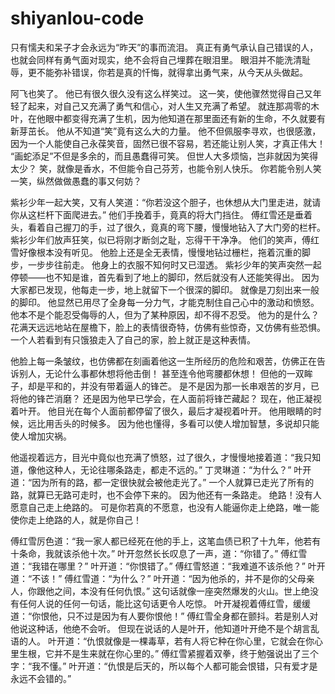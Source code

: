 # shiyanlou-code
只有懦夫和呆子才会永远为“昨天”的事而流泪。
真正有勇气承认自己错误的人，也就会同样有勇气面对现实，绝不会将自己埋葬在眼泪里。
眼泪并不能洗清耻辱，更不能弥补错误，你若是真的忏悔，就得拿出勇气来，从今天从头做起。

阿飞也笑了。
他已有很久很久没有这么样笑过。
这一笑，使他骤然觉得自己又年轻了起来，对自己又充满了勇气和信心，对人生又充满了希望。
就连那凋零的木叶，在他眼中都变得充满了生机，因为他知道在那里面还有新的生命，不久就要有新芽茁长。
他从不知道“笑”竟有这么大的力量。
他不但佩服李寻欢，也很感激，因为一个人能使自己永葆笑音，固然已很不容易，若还能让别人笑，才真正伟大！
“画蛇添足”不但是多余的，而且愚蠢得可笑。
但世人大多烦恼，岂非就因为笑得太少？
笑，就像是香水，不但能令自己芬芳，也能令别人快乐。
你若能令别人笑一笑，纵然做做愚蠢的事又何妨？

紫衫少年一起大笑，又有人笑道：“你若没这个胆子，也休想从大门里走进，就请你从这栏杆下面爬进去。”
他们手挽着手，竟真的将大门挡住。
傅红雪还是垂着头，看着自己握刀的手，过了很久，竟真的弯下腰，慢慢地钻入了大门旁的栏杆。
紫衫少年们放声狂笑，似已将刚才断剑之耻，忘得干干净净。
他们的笑声，傅红雪好像根本没有听见。
他脸上还是全无表情，慢慢地钻过栅栏，拖着沉重的脚步，一步步往前走。
他身上的衣服不知何时又已湿透。
紫衫少年的笑声突然一起停顿——也不知是谁，首先看到了地上的脚印，然后就没有人还能笑得出。
因为大家都已发现，他每走一步，地上就留下一个很深的脚印。
就像是刀刻出来一般的脚印。
他显然已用尽了全身每一分力气，才能克制住自己心中的激动和愤怒。
他本不是个能忍受侮辱的人，但为了某种原因，却不得不忍受。
他为的是什么？
花满天远远地站在屋檐下，脸上的表情很奇特，仿佛有些惊奇，又仿佛有些恐惧。
一个人若看到有只饿狼走入了自己的家，脸上就正是这种表情。

他脸上每一条皱纹，也仿佛都在刻画着他这一生所经历的危险和艰苦，仿佛正在告诉别人，无论什么事都休想将他击倒！
甚至连令他弯腰都休想！
但他的一双眸子，却是平和的，并没有带着逼人的锋芒。
是不是因为那一长串艰苦的岁月，已将他的锋芒消磨？
还是因为他早已学会，在人面前将锋芒藏起？
现在，他正凝视着叶开。
他目光在每个人面前都停留了很久，最后才凝视着叶开。
他用眼睛的时候，远比用舌头的时候多。
因为他也懂得，多看可以使人增加智慧，多说却只能使人增加灾祸。

他遥视着远方，目光中竟似也充满了愤怒，过了很久，才慢慢地接着道：“我只知道，像他这种人，无论往哪条路走，都走不远的。”
丁灵琳道：“为什么？”
叶开道：“因为所有的路，都一定很快就会被他走光了。”
一个人就算已走光了所有的路，就算已无路可走时，也不会停下来的。
因为他还有一条路走。
绝路！没有人愿意自己走上绝路的。
可是你若真的不愿意，也没有人能逼你走上绝路，唯一能使你走上绝路的人，就是你自己！

傅红雪厉色道：“我一家人都已经死在他的手上，这笔血债已积了十九年，他若有十条命，我就该杀他十次。”
叶开忽然长长叹息了一声，道：“你错了。”
傅红雪道：“我错在哪里？”
叶开道：“你恨错了。”
傅红雪怒道：“我难道不该杀他？”
叶开道：“不该！”
傅红雪道：“为什么？”
叶开道：“因为他杀的，并不是你的父母亲人，你跟他之间，本没有任何仇恨。”
这句话就像一座突然爆发的火山。世上绝没有任何人说的任何一句话，能比这句话更令人吃惊。
叶开凝视着傅红雪，缓缓道：“你恨他，只不过是因为有人要你恨他！”
傅红雪全身都在颤抖。若是别人对他说这种话，他绝不会听。
但现在说话的人是叶开，他知道叶开绝不是个胡言乱语的人。
叶开道：“仇恨就像是一棵毒草，若有人将它种在你心里，它就会在你心里生根，它并不是生来就在你心里的。”
傅红雪紧握着双拳，终于勉强说出了三个字：“我不懂。”
叶开道：“仇恨是后天的，所以每个人都可能会恨错，只有爱才是永远不会错的。”
